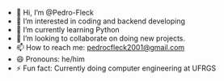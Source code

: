  - 👋 Hi, I’m @Pedro-Fleck
- 👀 I’m interested in coding and backend developing 
- 🌱 I’m currently learning Python
- 💞️ I’m looking to collaborate on doing new projects.
- 📫 How to reach me: pedrocfleck2001@gmail.com 
- 😄 Pronouns: he/him
- ⚡ Fun fact: Currently doing computer engineering at UFRGS
<!---
Pedro-Fleck/Pedro-Fleck is a ✨ special ✨ repository because its `README.md` (this file) appears on your GitHub profile.
You can click the Preview link to take a look at your changes.
--->
